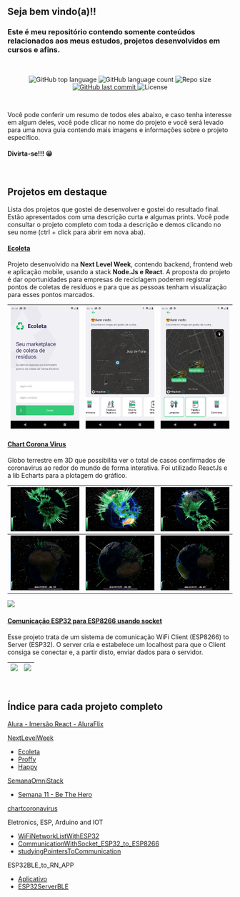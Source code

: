 ## Seja bem vindo(a)!! 

### Este é meu repositório contendo somente conteúdos relacionados aos meus estudos, projetos desenvolvidos em cursos e afins.

<br/>

<p align="center">
  <img alt="GitHub top language" src="https://img.shields.io/github/languages/top/W8jonas/estudos?style=flat-square">

  <img alt="GitHub language count" src="https://img.shields.io/github/languages/count/W8jonas/estudos?style=flat-square">

  <img alt="Repo size" src="https://img.shields.io/github/repo-size/W8jonas/estudos?style=flat-square">

  <a href="https://github.com/W8jonas/estudos/commits/master">
    <img alt="GitHub last commit" src="https://img.shields.io/github/last-commit/W8jonas/estudos?style=flat-square">
  </a>

  <img alt="License" src="https://img.shields.io/github/license/W8jonas/estudos?style=flat-square">
</p>
<br/>

Você pode conferir um resumo de todos eles abaixo, e caso tenha interesse em algum deles, você pode clicar no nome do projeto e você será levado para uma nova guia contendo mais imagens e informações sobre o projeto específico.


#### Divirta-se!!! 😀

<br/>

## Projetos em destaque

Lista dos projetos que gostei de desenvolver e gostei do resultado final. Estão apresentados com uma descrição curta e algumas prints. Você pode consultar o projeto completo com toda a descrição e demos clicando no seu nome (ctrl + click para abrir em nova aba).

#### [Ecoleta](https://github.com/W8jonas/estudos/tree/master/nextLevelWeek/Ecoleta)

Projeto desenvolvido na **Next Level Week**, contendo backend, frontend web e aplicação mobile, usando a stack **Node.Js e React**. A proposta do projeto é dar oportunidades para empresas de reciclagem poderem registrar pontos de coletas de resíduos e para que as pessoas tenham visualização para esses pontos marcados.

![](nextLevelWeek/Ecoleta/screenshots/Screenshot_1.png)  |  ![](nextLevelWeek/Ecoleta/screenshots/Screenshot_2.png) |  ![](nextLevelWeek/Ecoleta/screenshots/Screenshot_3.png)  | 
:---------------:|:----------------:|:-----------------:|


#### [Chart Corona Virus](https://github.com/W8jonas/estudos/tree/master/chartcoronavirus/web)

Globo terrestre em 3D que possibilita ver o total de casos confirmados de coronavirus ao redor do mundo de forma interativa. Foi utilizado ReactJs e a lib Echarts para a plotagem do gráfico.

![](chartcoronavirus/web/screenshots/Screenshot_1.png)  |  ![](chartcoronavirus/web/screenshots/Screenshot_2.png) |  ![](chartcoronavirus/web/screenshots/Screenshot_3.png)  | 
:---------------:|:----------------:|:-----------------:|
![](chartcoronavirus/web/screenshots/Screenshot_6.png)  |  ![](chartcoronavirus/web/screenshots/Screenshot_7.png) |  ![](chartcoronavirus/web/screenshots/Screenshot_8.png)  | 

![](chartcoronavirus/web/screenshots/gif.gif)

#### [Comunicação ESP32 para ESP8266 usando socket](https://github.com/W8jonas/estudos/tree/master/Eletronics%2C%20ESP%2C%20Arduino%20and%20IOT/ComunicationWithSocket_ESP32_to_ESP8266)

Esse projeto trata de um sistema de comunicação WiFi Client (ESP8266) to Server (ESP32). O server cria e estabelece um localhost para que o Client consiga se conectar e, a partir disto, enviar dados para o servidor.

![](Eletronics%2C%20ESP%2C%20Arduino%20and%20IOT/ComunicationWithSocket_ESP32_to_ESP8266/demo/Demo.gif)  |  ![](Eletronics%2C%20ESP%2C%20Arduino%20and%20IOT/ComunicationWithSocket_ESP32_to_ESP8266/demo/wifiCommunicationWithSocket_ESP32_to_ESP8266.gif) | 
:---------------:|:----------------:|


<br/>



## Índice para cada projeto completo

[Alura - Imersão React - AluraFlix](https://github.com/W8jonas/estudos/tree/master/Alura/imersaoReact/aluraflix)

[NextLevelWeek](https://github.com/W8jonas/estudos/tree/master/nextLevelWeek)
 - [Ecoleta](https://github.com/W8jonas/estudos/tree/master/nextLevelWeek/Ecoleta)
 - [Proffy](https://github.com/W8jonas/estudos/tree/master/nextLevelWeek/Proffy)
 - [Happy](https://github.com/W8jonas/estudos/tree/master/nextLevelWeek/Happy)

[SemanaOmniStack](https://github.com/W8jonas/estudos/tree/master/semanaOmniStack)
 - [Semana 11 - Be The Hero](https://github.com/W8jonas/estudos/tree/master/semanaOmniStack/semana11)

[chartcoronavirus](https://github.com/W8jonas/estudos/tree/master/chartcoronavirus/web)

Eletronics, ESP, Arduino and IOT
- [WiFiNetworkListWithESP32](https://github.com/W8jonas/estudos/tree/master/Eletronics%2C%20ESP%2C%20Arduino%20and%20IOT/WiFiNetworkListWithESP32)
- [CommunicationWithSocket_ESP32_to_ESP8266](https://github.com/W8jonas/estudos/tree/master/Eletronics%2C%20ESP%2C%20Arduino%20and%20IOT/ComunicationWithSocket_ESP32_to_ESP8266)
- [studyingPointersToCommunication](https://github.com/W8jonas/estudos/tree/master/Eletronics%2C%20ESP%2C%20Arduino%20and%20IOT/studyingPointersToCommunication)

ESP32BLE_to_RN_APP
- [Aplicativo](https://github.com/W8jonas/estudos/tree/master/ESP32BLE_to_RN_APP/mobile)
- [ESP32ServerBLE](https://github.com/W8jonas/estudos/tree/master/ESP32BLE_to_RN_APP/ESP32ServerBLE)
